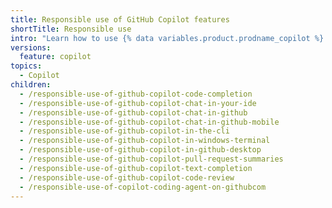```yaml
---
title: Responsible use of GitHub Copilot features
shortTitle: Responsible use
intro: "Learn how to use {% data variables.product.prodname_copilot %} features responsibly by understanding their purposes, capabilities, and limitations."
versions:
  feature: copilot
topics:
  - Copilot
children:
  - /responsible-use-of-github-copilot-code-completion
  - /responsible-use-of-github-copilot-chat-in-your-ide
  - /responsible-use-of-github-copilot-chat-in-github
  - /responsible-use-of-github-copilot-chat-in-github-mobile
  - /responsible-use-of-github-copilot-in-the-cli
  - /responsible-use-of-github-copilot-in-windows-terminal
  - /responsible-use-of-github-copilot-in-github-desktop
  - /responsible-use-of-github-copilot-pull-request-summaries
  - /responsible-use-of-github-copilot-text-completion
  - /responsible-use-of-github-copilot-code-review
  - /responsible-use-of-copilot-coding-agent-on-githubcom
---
```

